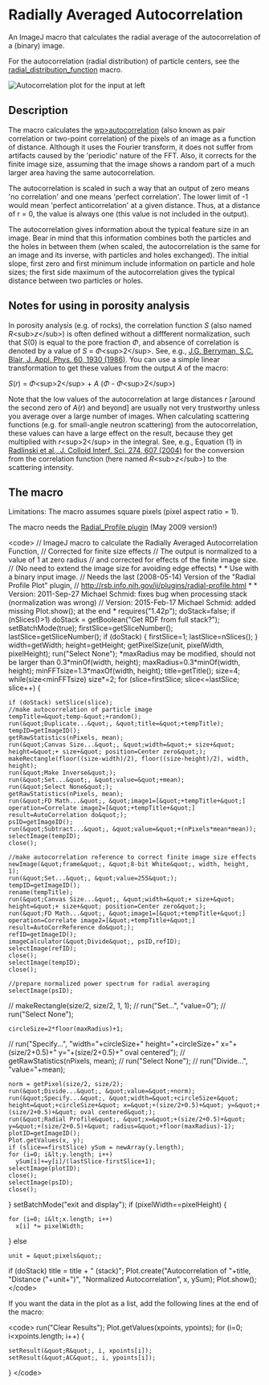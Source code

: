 # Radially Averaged Autocorrelation

An ImageJ macro that calculates the radial average of the
autocorrelation of a (binary) image.

For the autocorrelation (radial distribution) of particle centers, see
the [radial_distribution_function](/macro/radial_distribution_function)
macro.

![Autocorrelation plot for the input at
left](/macro/autocorrelation-example.gif)

## Description

The macro calculates the [wp&gt;autocorrelation](wp&gt;autocorrelation)
(also known as pair correlation or two-point correlation) of the pixels
of an image as a function of distance. Although it uses the Fourier
transform, it does not suffer from artifacts caused by the \'periodic\'
nature of the FFT. Also, it corrects for the finite image size, assuming
that the image shows a random part of a much larger area having the same
autocorrelation.

The autocorrelation is scaled in such a way that an output of zero means
\'no correlation\' and one means \'perfect correlation\'. The lower
limit of -1 would mean \'perfect anticorrelation\' at a given distance.
Thus, at a distance of r = 0, the value is always one (this value is not
included in the output).

The autocorrelation gives information about the typical feature size in
an image. Bear in mind that this information combines both the particles
and the holes in between them (when scaled, the autocorrelation is the
same for an image and its inverse, with particles and holes exchanged).
The initial slope, first zero and first minimum include information on
particle and hole sizes; the first side maximum of the autocorrelation
gives the typical distance between two particles or holes.

## Notes for using in porosity analysis

In porosity analysis (e.g. of rocks), the correlation function *S* (also
named *R*\<sub\>*z*\</sub\>) is often defined without a diffferent
normalization, such that *S*(0) is equal to the pore fraction *Φ*, and
absence of correlation is denoted by a value of *S* =
*Φ*\<sup\>2\</sup\>. See, e.g., [J.G. Berryman, S.C. Blair, J. Appl.
Phys. 60, 1930 (1986)](http://dx.doi.org/doi:10.1063/1.337245). You can
use a simple linear transformation to get these values from the output
*A* of the macro:

*S*(*r*) = *Φ*\<sup\>2\</sup\> + *A* (*Φ* - *Φ*\<sup\>2\</sup\>)

Note that the low values of the autocorrelation at large distances *r*
\[around the second zero of *A*(*r*) and beyond\] are usually not very
trustworthy unless you average over a large number of images. When
calculating scattering functions (e.g. for small-angle neutron
scattering) from the autocorrelation, these values can have a large
effect on the result, because they get multiplied with
*r*\<sup\>2\</sup\> in the integral. See, e.g., Equation (1) in
[Radlinski et al., J. Colloid Interf. Sci. 274, 607
(2004)](http://dx.doi.org/10.1016/j.jcis.2004.02.035) for the conversion
from the correlation function (here named *R*\<sub\>*z*\</sub\>) to the
scattering intensity.

## The macro

Limitations: The macro assumes square pixels (pixel aspect ratio = 1).

The macro needs the [Radial_Profile
plugin](http://rsb.info.nih.gov/ij/plugins/radial-profile.html) (May
2009 version!)

\<code\> // ImageJ macro to calculate the Radially Averaged
Autocorrelation Function, // Corrected for finite size effects // The
output is normalized to a value of 1 at zero radius // and corrected for
effects of the finite image size. // (No need to extend the image size
for avoiding edge effects) * * Use with a binary input image. // Needs
the last (2008-05-14) Version of the \"Radial Profile Plot\" plugin, //
<http://rsb.info.nih.gov/ij/plugins/radial-profile.html> * * Version:
2011-Sep-27 Michael Schmid: fixes bug when processing stack
(normalization was wrong) // Version: 2015-Feb-17 Michael Schmid: added
missing Plot.show(); at the end * requires(\"1.42p\"); doStack=false; if
(nSlices()\>1) doStack = getBoolean(\"Get RDF from full stack?\");
setBatchMode(true); firstSlice=getSliceNumber();
lastSlice=getSliceNumber(); if (doStack) { firstSlice=1;
lastSlice=nSlices(); } width=getWidth; height=getHeight;
getPixelSize(unit, pixelWidth, pixelHeight); run(\"Select None\");
*maxRadius may be modified, should not be larger than 0.3\*minOf(width,
height); maxRadius=0.3\*minOf(width, height);
minFFTsize=1.3\*maxOf(width, height); title=getTitle(); size=4;
while(size\<minFFTsize) size\*=2; for (slice=firstSlice;
slice\<=lastSlice; slice++) {

    if (doStack) setSlice(slice);
    //make autocorrelation of particle image
    tempTitle=&quot;temp-&quot;+random();
    run(&quot;Duplicate...&quot;, &quot;title=&quot;+tempTitle);
    tempID=getImageID();
    getRawStatistics(nPixels, mean);
    run(&quot;Canvas Size...&quot;, &quot;width=&quot;+ size+&quot; height=&quot;+ size+&quot; position=Center zero&quot;);
    makeRectangle(floor((size-width)/2), floor((size-height)/2), width, height);
    run(&quot;Make Inverse&quot;);
    run(&quot;Set...&quot;, &quot;value=&quot;+mean);
    run(&quot;Select None&quot;);
    getRawStatistics(nPixels, mean);
    run(&quot;FD Math...&quot;, &quot;image1=[&quot;+tempTitle+&quot;] operation=Correlate image2=[&quot;+tempTitle+&quot;] result=AutoCorrelation do&quot;);
    psID=getImageID();
    run(&quot;Subtract...&quot;, &quot;value=&quot;+(nPixels*mean*mean));
    selectImage(tempID);
    close();

    //make autocorrelation reference to correct finite image size effects
    newImage(&quot;frame&quot;, &quot;8-bit White&quot;, width, height, 1);
    run(&quot;Set...&quot;, &quot;value=255&quot;);
    tempID=getImageID();
    rename(tempTitle);
    run(&quot;Canvas Size...&quot;, &quot;width=&quot;+ size+&quot; height=&quot;+ size+&quot; position=Center zero&quot;);
    run(&quot;FD Math...&quot;, &quot;image1=[&quot;+tempTitle+&quot;] operation=Correlate image2=[&quot;+tempTitle+&quot;] result=AutoCorrReference do&quot;);
    refID=getImageID();
    imageCalculator(&quot;Divide&quot;, psID,refID);
    selectImage(refID);
    close();
    selectImage(tempID);
    close();

    //prepare normalized power spectrum for radial averaging
    selectImage(psID);

// makeRectangle(size/2, size/2, 1, 1); // run(\"Set\...\",
\"value=0\"); // run(\"Select None\");

    circleSize=2*floor(maxRadius)+1;

// run(\"Specify\...\", \"width=\"+circleSize+\" height=\"+circleSize+\"
x=\"+(size/2+0.5)+\" y=\"+(size/2+0.5)+\" oval centered\"); //
getRawStatistics(nPixels, mean); // run(\"Select None\"); //
run(\"Divide\...\", \"value=\"+mean);

    norm = getPixel(size/2, size/2);
    run(&quot;Divide...&quot;, &quot;value=&quot;+norm);
    run(&quot;Specify...&quot;, &quot;width=&quot;+circleSize+&quot; height=&quot;+circleSize+&quot; x=&quot;+(size/2+0.5)+&quot; y=&quot;+(size/2+0.5)+&quot; oval centered&quot;);
    run(&quot;Radial Profile&quot;, &quot;x=&quot;+(size/2+0.5)+&quot; y=&quot;+(size/2+0.5)+&quot; radius=&quot;+floor(maxRadius)-1);
    plotID=getImageID();
    Plot.getValues(x, y);
    if (slice==firstSlice) ySum = newArray(y.length);
    for (i=0; i&lt;y.length; i++)
      ySum[i]+=y[i]/(lastSlice-firstSlice+1);
    selectImage(plotID);
    close();
    selectImage(psID);
    close();

} setBatchMode(\"exit and display\"); if (pixelWidth==pixelHeight) {

    for (i=0; i&lt;x.length; i++)
      x[i] *= pixelWidth;

} else

    unit = &quot;pixels&quot;;

if (doStack) title = title + \" (stack)\"; Plot.create(\"Autocorrelation
of \"+title, \"Distance (\"+unit+\")\", \"Normalized Autocorrelation\",
x, ySum); Plot.show(); \</code\>

If you want the data in the plot as a list, add the following lines at
the end of the macro:

\<code\> run(\"Clear Results\"); Plot.getValues(xpoints, ypoints); for
(i=0; i\<xpoints.length; i++) {

    setResult(&quot;R&quot;, i, xpoints[i]);
    setResult(&quot;AC&quot;, i, ypoints[i]);

} \</code\>

